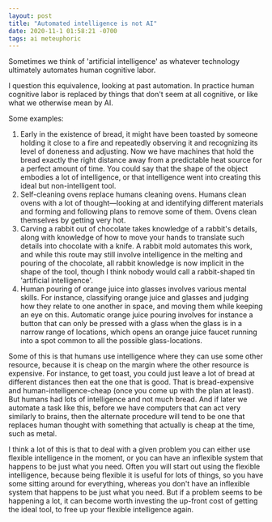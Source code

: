 ```yaml
---
layout: post
title: "Automated intelligence is not AI"
date: 2020-11-1 01:58:21 -0700
tags: ai meteuphoric
---
```

Sometimes we think of 'artificial intelligence' as whatever technology ultimately automates human cognitive labor.

I question this equivalence, looking at past automation. In practice human cognitive labor is replaced by things that don't seem at all cognitive, or like what we otherwise mean by AI.

Some examples:
1. Early in the existence of bread, it might have been toasted by someone holding it close to a fire and repeatedly observing it and recognizing its level of doneness and adjusting. Now we have machines that hold the bread exactly the right distance away from a predictable heat source for a perfect amount of time. You could say that the shape of the object embodies a lot of intelligence, or that intelligence went into creating this ideal but non-intelligent tool.
2. Self-cleaning ovens replace humans cleaning ovens. Humans clean ovens with a lot of thought&mdash;looking at and identifying different materials and forming and following plans to remove some of them. Ovens clean themselves by getting very hot.
3. Carving a rabbit out of chocolate takes knowledge of a rabbit's details, along with knowledge of how to move your hands to translate such details into chocolate with a knife. A rabbit mold automates this work, and while this route may still involve intelligence in the melting and pouring of the chocolate, all rabbit knowledge is now implicit in the shape of the tool, though I think nobody would call a rabbit-shaped tin 'artificial intelligence'.
4. Human pouring of orange juice into glasses involves various mental skills. For instance, classifying orange juice and glasses and judging how they relate to one another in space, and moving them while keeping an eye on this. Automatic orange juice pouring involves for instance a button that can only be pressed with a glass when the glass is in a narrow range of locations, which opens an orange juice faucet running into a spot common to all the possible glass-locations.

Some of this is that humans use intelligence where they can use some other resource, because it is cheap on the margin where the other resource is expensive. For instance, to get toast, you could just leave a lot of bread at different distances then eat the one that is good. That is bread-expensive and human-intelligence-cheap (once you come up with the plan at least). But humans had lots of intelligence and not much bread. And if later we automate a task like this, before we have computers that can act very similarly to brains, then the alternate procedure will tend to be one that replaces human thought with something that actually is cheap at the time, such as metal.

I think a lot of this is that to deal with a given problem you can either use flexible intelligence in the moment, or you can have an inflexible system that happens to be just what you need. Often you will start out using the flexible intelligence, because being flexible it is useful for lots of things, so you have some sitting around for everything, whereas you don't have an inflexible system that happens to be just what you need. But if a problem seems to be happening a lot, it can become worth investing the up-front cost of getting the ideal tool, to free up your flexible intelligence again.
